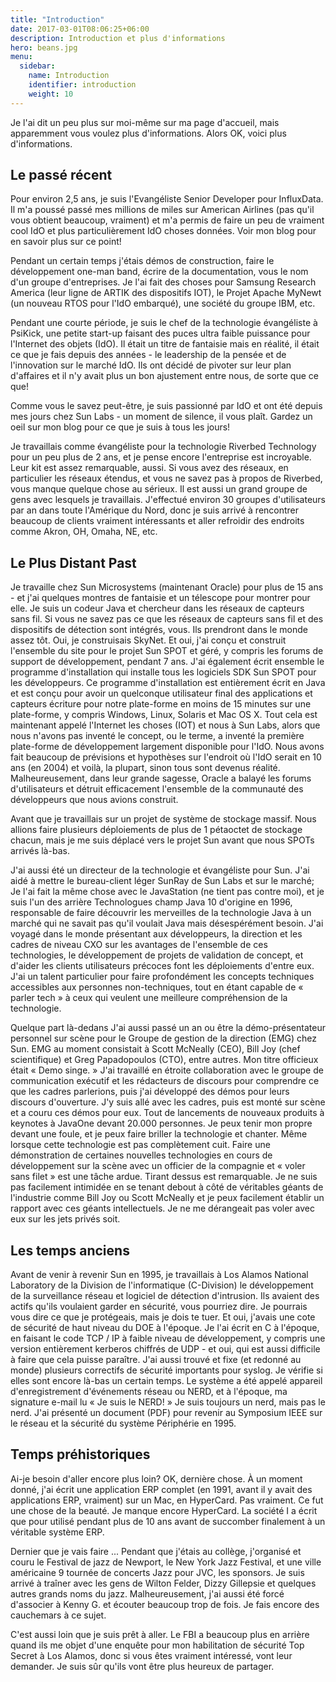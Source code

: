```yaml
---
title: "Introduction"
date: 2017-03-01T08:06:25+06:00
description: Introduction et plus d'informations
hero: beans.jpg
menu:
  sidebar:
    name: Introduction
    identifier: introduction
    weight: 10
---
```


Je l'ai dit un peu plus sur moi-même sur ma page d'accueil, mais apparemment vous voulez plus d'informations. Alors OK, voici plus d'informations.

## Le passé récent

Pour environ 2,5 ans, je suis l'Evangéliste Senior Developer pour InfluxData. Il m'a poussé passé mes millions de miles sur American Airlines (pas qu'il vous obtient beaucoup, vraiment) et m'a permis de faire un peu de vraiment cool IdO et plus particulièrement IdO choses données. Voir mon blog pour en savoir plus sur ce point!

Pendant un certain temps j'étais démos de construction, faire le développement one-man band, écrire de la documentation, vous le nom d'un groupe d'entreprises. Je l'ai fait des choses pour Samsung Research America (leur ligne de ARTIK des dispositifs IOT), le Projet Apache MyNewt (un nouveau RTOS pour l'IdO embarqué), une société du groupe IBM, etc.

Pendant une courte période, je suis le chef de la technologie évangéliste à PsiKick, une petite start-up faisant des puces ultra faible puissance pour l'Internet des objets (IdO). Il était un titre de fantaisie mais en réalité, il était ce que je fais depuis des années - le leadership de la pensée et de l'innovation sur le marché IdO. Ils ont décidé de pivoter sur leur plan d'affaires et il n'y avait plus un bon ajustement entre nous, de sorte que ce que!

Comme vous le savez peut-être, je suis passionné par IdO et ont été depuis mes jours chez Sun Labs - un moment de silence, il vous plaît. Gardez un oeil sur mon blog pour ce que je suis à tous les jours!

Je travaillais comme évangéliste pour la technologie Riverbed Technology pour un peu plus de 2 ans, et je pense encore l'entreprise est incroyable. Leur kit est assez remarquable, aussi. Si vous avez des réseaux, en particulier les réseaux étendus, et vous ne savez pas à propos de Riverbed, vous manque quelque chose au sérieux. Il est aussi un grand groupe de gens avec lesquels je travaillais. J'effectué environ 30 groupes d'utilisateurs par an dans toute l'Amérique du Nord, donc je suis arrivé à rencontrer beaucoup de clients vraiment intéressants et aller refroidir des endroits comme Akron, OH, Omaha, NE, etc.

## Le Plus Distant Past

Je travaille chez Sun Microsystems (maintenant Oracle) pour plus de 15 ans - et j'ai quelques montres de fantaisie et un télescope pour montrer pour elle. Je suis un codeur Java et chercheur dans les réseaux de capteurs sans fil. Si vous ne savez pas ce que les réseaux de capteurs sans fil et des dispositifs de détection sont intégrés, vous. Ils prendront dans le monde assez tôt. Oui, je construisais SkyNet. Et oui, j'ai conçu et construit l'ensemble du site pour le projet Sun SPOT et géré, y compris les forums de support de développement, pendant 7 ans. J'ai également écrit ensemble le programme d'installation qui installe tous les logiciels SDK Sun SPOT pour les développeurs. Ce programme d'installation est entièrement écrit en Java et est conçu pour avoir un quelconque utilisateur final des applications et capteurs écriture pour notre plate-forme en moins de 15 minutes sur une plate-forme, y compris Windows, Linux, Solaris et Mac OS X. Tout cela est maintenant appelé l'Internet les choses (IOT) et nous à Sun Labs, alors que nous n'avons pas inventé le concept, ou le terme, a inventé la première plate-forme de développement largement disponible pour l'IdO. Nous avons fait beaucoup de prévisions et hypothèses sur l'endroit où l'IdO serait en 10 ans (en 2004) et voilà, la plupart, sinon tous sont devenus réalité. Malheureusement, dans leur grande sagesse, Oracle a balayé les forums d'utilisateurs et détruit efficacement l'ensemble de la communauté des développeurs que nous avions construit.

Avant que je travaillais sur un projet de système de stockage massif. Nous allions faire plusieurs déploiements de plus de 1 pétaoctet de stockage chacun, mais je me suis déplacé vers le projet Sun avant que nous SPOTs arrivés là-bas.

J'ai aussi été un directeur de la technologie et évangéliste pour Sun. J'ai aidé à mettre le bureau-client léger SunRay de Sun Labs et sur le marché; Je l'ai fait la même chose avec le JavaStation (ne tient pas contre moi), et je suis l'un des arrière Technologues champ Java 10 d'origine en 1996, responsable de faire découvrir les merveilles de la technologie Java à un marché qui ne savait pas qu'il voulait Java mais désespérément besoin. J'ai voyagé dans le monde présentant aux développeurs, la direction et les cadres de niveau CXO sur les avantages de l'ensemble de ces technologies, le développement de projets de validation de concept, et d'aider les clients utilisateurs précoces font les déploiements d'entre eux. J'ai un talent particulier pour faire profondément les concepts techniques accessibles aux personnes non-techniques, tout en étant capable de « parler tech » à ceux qui veulent une meilleure compréhension de la technologie.

Quelque part là-dedans J'ai aussi passé un an ou être la démo-présentateur personnel sur scène pour le Groupe de gestion de la direction (EMG) chez Sun. EMG au moment consistait à Scott McNeally (CEO), Bill Joy (chef scientifique) et Greg Papadopoulos (CTO), entre autres. Mon titre officieux était « Demo singe. » J'ai travaillé en étroite collaboration avec le groupe de communication exécutif et les rédacteurs de discours pour comprendre ce que les cadres parlerions, puis j'ai développé des démos pour leurs discours d'ouverture. J'y suis allé avec les cadres, puis est monté sur scène et a couru ces démos pour eux. Tout de lancements de nouveaux produits à keynotes à JavaOne devant 20.000 personnes. Je peux tenir mon propre devant une foule, et je peux faire briller la technologie et chanter. Même lorsque cette technologie est pas complètement cuit. Faire une démonstration de certaines nouvelles technologies en cours de développement sur la scène avec un officier de la compagnie et « voler sans filet » est une tâche ardue. Tirant dessus est remarquable. Je ne suis pas facilement intimidée en se tenant debout à côté de véritables géants de l'industrie comme Bill Joy ou Scott McNeally et je peux facilement établir un rapport avec ces géants intellectuels. Je ne me dérangeait pas voler avec eux sur les jets privés soit.

## Les temps anciens

Avant de venir à revenir Sun en 1995, je travaillais à Los Alamos National Laboratory de la Division de l'informatique (C-Division) le développement de la surveillance réseau et logiciel de détection d'intrusion. Ils avaient des actifs qu'ils voulaient garder en sécurité, vous pourriez dire. Je pourrais vous dire ce que je protégeais, mais je dois te tuer. Et oui, j'avais une cote de sécurité de haut niveau du DOE à l'époque. Je l'ai écrit en C à l'époque, en faisant le code TCP / IP à faible niveau de développement, y compris une version entièrement kerberos chiffrés de UDP - et oui, qui est aussi difficile à faire que cela puisse paraître. J'ai aussi trouvé et fixe (et redonné au monde) plusieurs correctifs de sécurité importants pour syslog. Je vérifie si elles sont encore là-bas un certain temps. Le système a été appelé appareil d'enregistrement d'événements réseau ou NERD, et à l'époque, ma signature e-mail lu « Je suis le NERD! » Je suis toujours un nerd, mais pas le nerd. J'ai présenté un document (PDF) pour revenir au Symposium IEEE sur le réseau et la sécurité du système Périphérie en 1995.

## Temps préhistoriques

Ai-je besoin d'aller encore plus loin? OK, dernière chose. À un moment donné, j'ai écrit une application ERP complet (en 1991, avant il y avait des applications ERP, vraiment) sur un Mac, en HyperCard. Pas vraiment. Ce fut une chose de la beauté. Je manque encore HyperCard. La société I a écrit que pour utilisé pendant plus de 10 ans avant de succomber finalement à un véritable système ERP.

Dernier que je vais faire ... Pendant que j'étais au collège, j'organisé et couru le Festival de jazz de Newport, le New York Jazz Festival, et une ville américaine 9 tournée de concerts Jazz pour JVC, les sponsors. Je suis arrivé à traîner avec les gens de Wilton Felder, Dizzy Gillepsie et quelques autres grands noms du jazz. Malheureusement, j'ai aussi été forcé d'associer à Kenny G. et écouter beaucoup trop de fois. Je fais encore des cauchemars à ce sujet.

C'est aussi loin que je suis prêt à aller. Le FBI a beaucoup plus en arrière quand ils me objet d'une enquête pour mon habilitation de sécurité Top Secret à Los Alamos, donc si vous êtes vraiment intéressé, vont leur demander. Je suis sûr qu'ils vont être plus heureux de partager.

